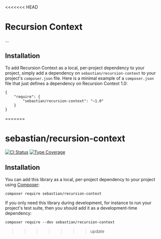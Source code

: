 <<<<<<< HEAD
# Recursion Context

...

## Installation

To add Recursion Context as a local, per-project dependency to your project, simply add a dependency on `sebastian/recursion-context` to your project's `composer.json` file. Here is a minimal example of a `composer.json` file that just defines a dependency on Recursion Context 1.0:

    {
        "require": {
            "sebastian/recursion-context": "~1.0"
        }
    }
=======
# sebastian/recursion-context

[![CI Status](https://github.com/sebastianbergmann/recursion-context/workflows/CI/badge.svg)](https://github.com/sebastianbergmann/recursion-context/actions)
[![Type Coverage](https://shepherd.dev/github/sebastianbergmann/recursion-context/coverage.svg)](https://shepherd.dev/github/sebastianbergmann/recursion-context)

## Installation

You can add this library as a local, per-project dependency to your project using [Composer](https://getcomposer.org/):

```
composer require sebastian/recursion-context
```

If you only need this library during development, for instance to run your project's test suite, then you should add it as a development-time dependency:

```
composer require --dev sebastian/recursion-context
```
>>>>>>> update
